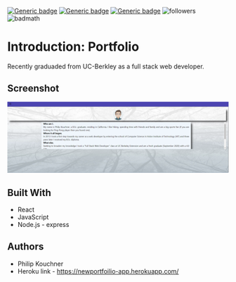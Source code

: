   [![Generic badge](https://img.shields.io/badge/react-MIT-blue.svg)](https://shields.io/)
  [![Generic badge](https://img.shields.io/badge/Node.js-MIT-green.svg)](https://shields.io/)
  [![Generic badge](https://img.shields.io/badge/github_pages.js-MIT-blue.svg)](https://shields.io/)
  ![followers](https://img.shields.io/github/followers/PhilipK-webdev?logoColor=red&style=social)
  ![badmath](https://img.shields.io/github/languages/top/nielsenjared/badmath)
# Introduction: Portfolio

Recently graduaded from UC-Berkley as a full stack web developer.
 

## Screenshot 
![](./img/me.PNG)
## Built With

- React
- JavaScript
- Node.js - express 

## Authors

- Philip Kouchner 
- Heroku link - https://newportfoilio-app.herokuapp.com/
